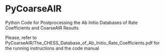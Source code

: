 # PyCoarseAIR
Python Code for Postprocessing the Ab Initio Databases of Rate Coefficients and CoarseAIR Results

Please, refer to PyCoarseAIR/The_CHESS_Database_of_Ab_Initio_Rate_Coefficients.pdf for the running instructions and the code manual
